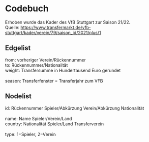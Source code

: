 # Codebuch
Erhoben wurde das Kader des VfB Stuttgart zur Saison 21/22.  <br>
Quelle: https://www.transfermarkt.de/vfb-stuttgart/kader/verein/79/saison_id/2021/plus/1

## Edgelist				
from:	vorheriger Verein/Rückennummer	<br>
to:	Rückennummer/Nationalität  <br>
weight:	Transfersumme in Hundertausend Euro gerundet  <br>	
season:	Transferfenster = Transferjahr zum VFB	 <br>		
				
## Nodelist				
id:	Rückennummer Spieler/Abkürzung Verein/Abkürzung Nationalität  <br>			
name:	Name Spieler/Verein/Land			<br>
country:	Nationalität Spieler/Land Transferverein	<br>		
type:	1=Spieler, 2=Verein		
